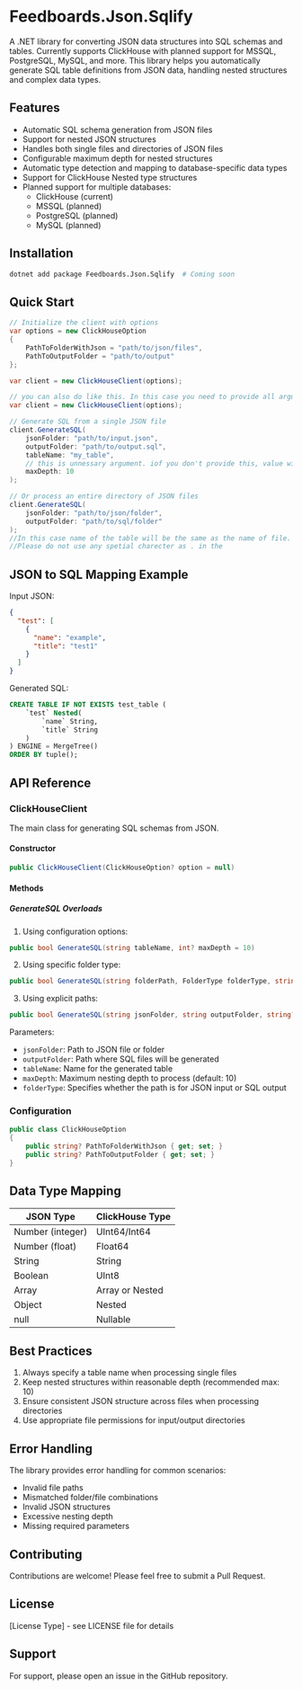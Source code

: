 # Feedboards.Json.Sqlify

A .NET library for converting JSON data structures into SQL schemas and tables. Currently supports ClickHouse with planned support for MSSQL, PostgreSQL, MySQL, and more. This library helps you automatically generate SQL table definitions from JSON data, handling nested structures and complex data types.

## Features

- Automatic SQL schema generation from JSON files
- Support for nested JSON structures
- Handles both single files and directories of JSON files
- Configurable maximum depth for nested structures
- Automatic type detection and mapping to database-specific data types
- Support for ClickHouse Nested type structures
- Planned support for multiple databases:
  - ClickHouse (current)
  - MSSQL (planned)
  - PostgreSQL (planned)
  - MySQL (planned)

## Installation

```bash
dotnet add package Feedboards.Json.Sqlify  # Coming soon
```

## Quick Start

```csharp
// Initialize the client with options
var options = new ClickHouseOption
{
    PathToFolderWithJson = "path/to/json/files",
    PathToOutputFolder = "path/to/output"
};

var client = new ClickHouseClient(options);

// you can also do like this. In this case you need to provide all arguments in methods
var client = new ClickHouseClient(options);

// Generate SQL from a single JSON file
client.GenerateSQL(
    jsonFolder: "path/to/input.json",
    outputFolder: "path/to/output.sql",
    tableName: "my_table",
    // this is unnessary argument. iof you don't provide this, value will avtomaticly be 10
    maxDepth: 10
);

// Or process an entire directory of JSON files
client.GenerateSQL(
    jsonFolder: "path/to/json/folder",
    outputFolder: "path/to/sql/folder"
);
//In this case name of the table will be the same as the name of file.
//Please do not use any spetial charecter as . in the

```

## JSON to SQL Mapping Example

Input JSON:

```json
{
  "test": [
    {
      "name": "example",
      "title": "test1"
    }
  ]
}
```

Generated SQL:

```sql
CREATE TABLE IF NOT EXISTS test_table (
    `test` Nested(
        `name` String,
        `title` String
    )
) ENGINE = MergeTree()
ORDER BY tuple();
```

## API Reference

### ClickHouseClient

The main class for generating SQL schemas from JSON.

#### Constructor

```csharp
public ClickHouseClient(ClickHouseOption? option = null)
```

#### Methods

##### GenerateSQL Overloads

1. Using configuration options:

```csharp
public bool GenerateSQL(string tableName, int? maxDepth = 10)
```

2. Using specific folder type:

```csharp
public bool GenerateSQL(string folderPath, FolderType folderType, string? tableName = null, int? maxDepth = 10)
```

3. Using explicit paths:

```csharp
public bool GenerateSQL(string jsonFolder, string outputFolder, string? tableName = null, int? maxDepth = 10)
```

Parameters:

- `jsonFolder`: Path to JSON file or folder
- `outputFolder`: Path where SQL files will be generated
- `tableName`: Name for the generated table
- `maxDepth`: Maximum nesting depth to process (default: 10)
- `folderType`: Specifies whether the path is for JSON input or SQL output

### Configuration

```csharp
public class ClickHouseOption
{
    public string? PathToFolderWithJson { get; set; }
    public string? PathToOutputFolder { get; set; }
}
```

## Data Type Mapping

| JSON Type        | ClickHouse Type |
| ---------------- | --------------- |
| Number (integer) | UInt64/Int64    |
| Number (float)   | Float64         |
| String           | String          |
| Boolean          | UInt8           |
| Array            | Array or Nested |
| Object           | Nested          |
| null             | Nullable        |

## Best Practices

1. Always specify a table name when processing single files
2. Keep nested structures within reasonable depth (recommended max: 10)
3. Ensure consistent JSON structure across files when processing directories
4. Use appropriate file permissions for input/output directories

## Error Handling

The library provides error handling for common scenarios:

- Invalid file paths
- Mismatched folder/file combinations
- Invalid JSON structures
- Excessive nesting depth
- Missing required parameters

## Contributing

Contributions are welcome! Please feel free to submit a Pull Request.

## License

[License Type] - see LICENSE file for details

## Support

For support, please open an issue in the GitHub repository.
